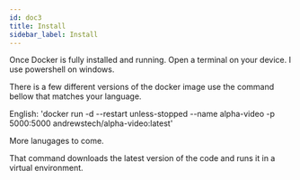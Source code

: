 ```yaml
---
id: doc3
title: Install
sidebar_label: Install
---
```


Once Docker is fully installed and running. Open a terminal on your device. I use powershell on windows. 

There is a few different versions of the docker image use the command bellow that matches your language. 

English: 'docker run -d --restart unless-stopped --name alpha-video -p 5000:5000 andrewstech/alpha-video:latest'

More lanugages to come.

That command downloads the latest version of the code and runs it in a virtual environment.



